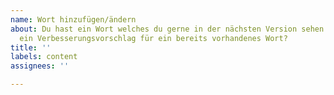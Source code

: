 ```yaml
---
name: Wort hinzufügen/ändern
about: Du hast ein Wort welches du gerne in der nächsten Version sehen möchtest oder
  ein Verbesserungsvorschlag für ein bereits vorhandenes Wort?
title: ''
labels: content
assignees: ''

---
```




